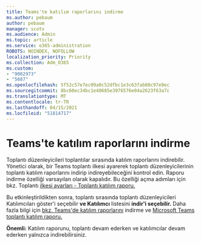 ```yaml
---
title: Teams'te katılım raporlarını indirme
ms.author: pebaum
author: pebaum
manager: scotv
ms.audience: Admin
ms.topic: article
ms.service: o365-administration
ROBOTS: NOINDEX, NOFOLLOW
localization_priority: Priority
ms.collection: Adm_O365
ms.custom:
- "9002973"
- "5687"
ms.openlocfilehash: 5f52c57e7ec09a0c52dfbc1e3c63fab80c97e9ec
ms.sourcegitcommit: 8bc60ec34bc1e40685e3976576e04a2623f63a7c
ms.translationtype: MT
ms.contentlocale: tr-TR
ms.lasthandoff: 04/15/2021
ms.locfileid: "51814717"
---
```

# <a name="download-attendance-reports-in-teams"></a>Teams'te katılım raporlarını indirme

Toplantı düzenleyicileri toplantılar sırasında katılım raporlarını indirebilir. Yönetici olarak, bir Teams toplantı ilkesi ayarerek toplantı düzenleyicilerinin toplantı katılım raporlarını indirip indireyebileceğini kontrol edin. Raporu indirme özelliği varsayılan olarak kapalıdır. Bu özelliği açma adımları için bkz. Toplantı [ilkesi ayarları - Toplantı katılım raporu.](https://docs.microsoft.com/microsoftteams/meeting-policies-in-teams#meeting-policy-settings---meeting-attendance-report)

Bu etkinleştirildikten sonra, toplantı sırasında toplantı düzenleyicileri Katılımcıları göster'i seçebilir **ve Katılımcı** listesini **indir'i seçebilir.** Daha fazla bilgi için [bkz. Teams'de katılım raporlarını](https://support.office.com/article/download-attendance-reports-in-teams-ae7cf170-530c-47d3-84c1-3aedac74d310) indirme ve [Microsoft Teams toplantı katılım raporu.](https://docs.microsoft.com/microsoftteams/teams-analytics-and-reports/meeting-attendance-report)

**Önemli:** Katılım raporunu, toplantı devam ederken ve katılımcılar devam ederken yalnızca indirebilirsiniz.
